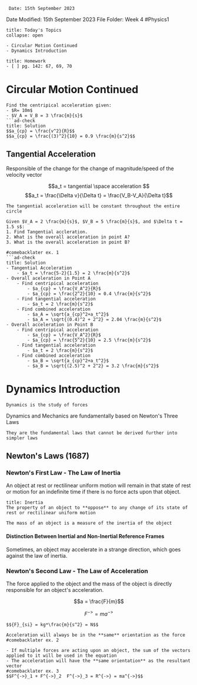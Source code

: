 	 Date: 15th September 2023
Date Modified: 15th September 2023
File Folder: Week 4
#Physics1

```ad-abstract
title: Today's Topics
collapse: open

- Circular Motion Continued
- Dynamics Introduction

```

```ad-note
title: Homework
- [ ] pg. 142: 67, 69, 70
```

# Circular Motion Continued

```ad-example
Find the centripical acceleration given:
- $R= 10m$
- $V_A = V_B = 3 \frac{m}{s}$
```ad-check
title: Solution
$$a_{cp} = \frac{v^2}{R}$$ 
$$a_{cp} = \frac{(3)^2}{10} = 0.9 \frac{m}{s^2}$$ 
```

## Tangential Acceleration

Responsible of the change  for the change of magnitude/speed of the velocity vector

$$a_t = tangential \space acceleration $$
$$a_t = \frac{\Delta v}{\Delta t} = \frac{V_B-V_A}{\Delta t}$$

```ad-important
The tangential acceleration will be constant throughout the entire circle
```

```ad-example
Given $V_A = 2 \frac{m}{s}$, $V_B = 5 \frac{m}{s}$, and $\Delta t = 1.5 s$:
1. Find Tangential accleration.
2. What is the overall acceleration in point A?
3. What is the overall acceleration in point B?

#comebacklater ex. 1
```ad-check
title: Solution
- Tangential Acceleration
	- $a_t = \frac{5-2}{1.5} = 2 \frac{m}{s^2}$
- Overall aceleration in Point A
	- Find centripical acceleration
		- $a_{cp} = \frac{V_A^2}{R}$
		- $a_{cp} = \frac{2^2}{10} = 0.4 \frac{m}{s^2}$
	- Find tangential acceleration
		- $a_t = 2 \frac{m}{s^2}$
	- Find combined acceleration
		- $a_A = \sqrt{a_{cp}^2+a_t^2}$
		- $a_A = \sqrt{(0.4)^2 + 2^2} = 2.04 \frac{m}{s^2}$
- Overall acceleration in Point B
	- Find centripical acceleration
		- $a_{cp} = \frac{V_A^2}{R}$
		- $a_{cp} = \frac{5^2}{10} = 2.5 \frac{m}{s^2}$
	- Find tangential acceleration
		- $a_t = 2 \frac{m}{s^2}$
	- Find combined acceleration
		- $a_B = \sqrt{a_{cp}^2+a_t^2}$
		- $a_B = \sqrt{(2.5)^2 + 2^2} = 3.2 \frac{m}{s^2}$
```

# Dynamics Introduction

```ad-summary
Dynamics is the study of forces
```

Dynamics and Mechanics are fundamentally based on Newton's Three Laws

```ad-note
They are the fundamental laws that cannot be derived further into simpler laws
```

## Newton's Laws (1687)

### Newton's First Law -  The Law of Inertia

An object at rest or rectilinear uniform motion will remain in that state of rest or motion for an indefinite time if there is no force acts upon that object.

```ad-summary
title: Inertia
The property of an object to **oppose** to any change of its state of rest or rectilinear uniform motion 
```

```ad-important
The mass of an object is a measure of the inertia of the object
```

#### Distinction Between Inertial and Non-Inertial Reference Frames

Sometimes, an object may accelerate in a strange direction, which goes against the law of inertia.


### Newton's Second Law - The Law of Acceleration

The  force applied to the object and the mass of the object is directly responsible for an object's acceleration.

$$a = \frac{F}{m}$$

$$F^{->} = ma^{->}$$

```ad-summary
$${F}_{si} = kg*\frac{m}{s^2} = N$$
```

```ad-note
Acceleration will always be in the **same** orientation as the force
#comebacklater ex. 2
```

```ad-important
- If multiple forces are acting upon an object, the sum of the vectors applied to it will be used in the equation
- The acceleration will have the **same orientation** as the resultant vector
#comebacklater ex. 3
$$F^{->}_1 + F^{->}_2  F^{->}_3 = R^{->} = ma^{->}$$
```

